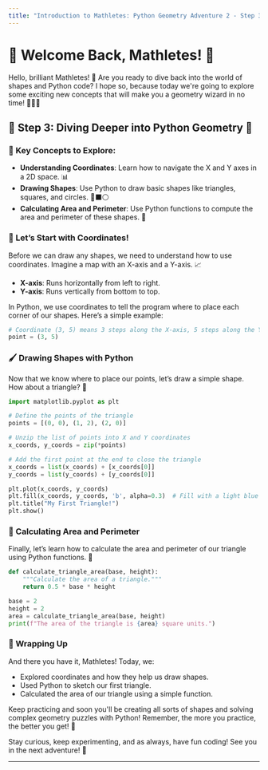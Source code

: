 ```yaml
---
title: "Introduction to Mathletes: Python Geometry Adventure 2 - Step 3 🚀"
---
```


# 🎥 Welcome Back, Mathletes! 🌟

Hello, brilliant Mathletes! 👋 Are you ready to dive back into the world of shapes and Python code? I hope so, because today we're going to explore some exciting new concepts that will make you a geometry wizard in no time! 🧙‍♂️✨

## 🏁 Step 3: Diving Deeper into Python Geometry 📐

### 📌 Key Concepts to Explore:
- **Understanding Coordinates**: Learn how to navigate the X and Y axes in a 2D space. 📊
- **Drawing Shapes**: Use Python to draw basic shapes like triangles, squares, and circles. 🔺⬛️⚪️
- **Calculating Area and Perimeter**: Use Python functions to compute the area and perimeter of these shapes. 📏

### 🧭 Let’s Start with Coordinates!

Before we can draw any shapes, we need to understand how to use coordinates. Imagine a map with an X-axis and a Y-axis. 📈

- **X-axis**: Runs horizontally from left to right.
- **Y-axis**: Runs vertically from bottom to top.

In Python, we use coordinates to tell the program where to place each corner of our shapes. Here’s a simple example:

```python
# Coordinate (3, 5) means 3 steps along the X-axis, 5 steps along the Y-axis
point = (3, 5)
```

### 🖌️ Drawing Shapes with Python

Now that we know where to place our points, let’s draw a simple shape. How about a triangle? 🔺

```python
import matplotlib.pyplot as plt

# Define the points of the triangle
points = [(0, 0), (1, 2), (2, 0)]

# Unzip the list of points into X and Y coordinates
x_coords, y_coords = zip(*points)

# Add the first point at the end to close the triangle
x_coords = list(x_coords) + [x_coords[0]]
y_coords = list(y_coords) + [y_coords[0]]

plt.plot(x_coords, y_coords)
plt.fill(x_coords, y_coords, 'b', alpha=0.3)  # Fill with a light blue color
plt.title("My First Triangle!")
plt.show()
```

### 📐 Calculating Area and Perimeter

Finally, let’s learn how to calculate the area and perimeter of our triangle using Python functions. 📏

```python
def calculate_triangle_area(base, height):
    """Calculate the area of a triangle."""
    return 0.5 * base * height

base = 2
height = 2
area = calculate_triangle_area(base, height)
print(f"The area of the triangle is {area} square units.")
```

### 🎉 Wrapping Up

And there you have it, Mathletes! Today, we:
- Explored coordinates and how they help us draw shapes.
- Used Python to sketch our first triangle.
- Calculated the area of our triangle using a simple function.

Keep practicing and soon you'll be creating all sorts of shapes and solving complex geometry puzzles with Python! Remember, the more you practice, the better you get! 💪

Stay curious, keep experimenting, and as always, have fun coding! See you in the next adventure! 🚀

---